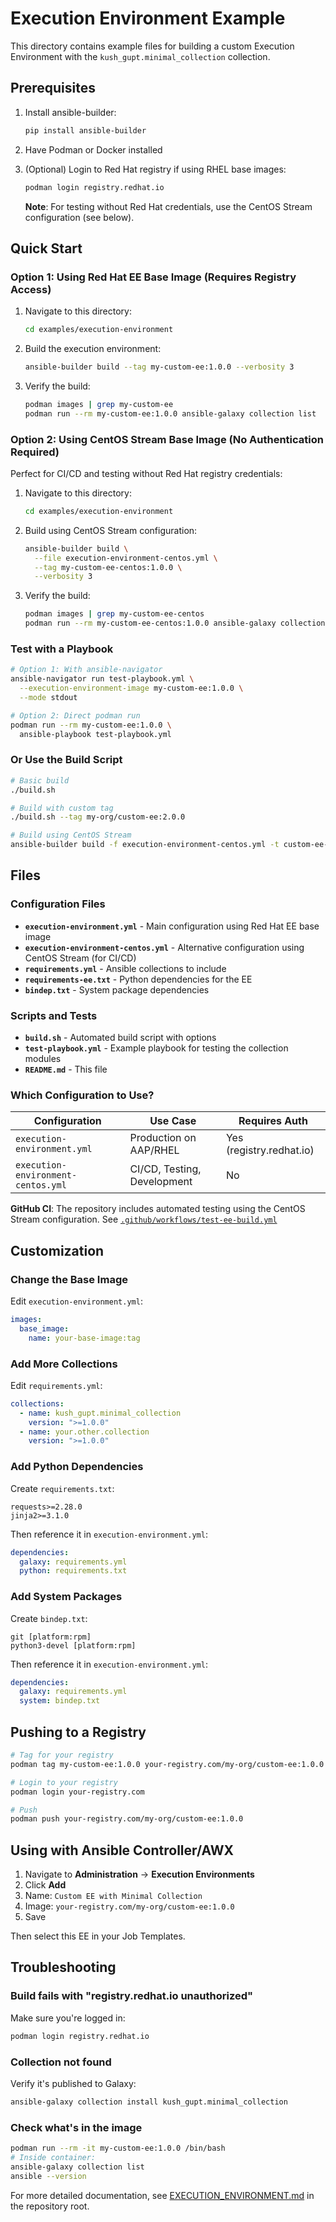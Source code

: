 # Execution Environment Example

This directory contains example files for building a custom Execution Environment with the `kush_gupt.minimal_collection` collection.

## Prerequisites

1. Install ansible-builder:
   ```bash
   pip install ansible-builder
   ```

2. Have Podman or Docker installed

3. (Optional) Login to Red Hat registry if using RHEL base images:
   ```bash
   podman login registry.redhat.io
   ```
   
   **Note**: For testing without Red Hat credentials, use the CentOS Stream configuration (see below).

## Quick Start

### Option 1: Using Red Hat EE Base Image (Requires Registry Access)

1. Navigate to this directory:
   ```bash
   cd examples/execution-environment
   ```

2. Build the execution environment:
   ```bash
   ansible-builder build --tag my-custom-ee:1.0.0 --verbosity 3
   ```

3. Verify the build:
   ```bash
   podman images | grep my-custom-ee
   podman run --rm my-custom-ee:1.0.0 ansible-galaxy collection list
   ```

### Option 2: Using CentOS Stream Base Image (No Authentication Required)

Perfect for CI/CD and testing without Red Hat registry credentials:

1. Navigate to this directory:
   ```bash
   cd examples/execution-environment
   ```

2. Build using CentOS Stream configuration:
   ```bash
   ansible-builder build \
     --file execution-environment-centos.yml \
     --tag my-custom-ee-centos:1.0.0 \
     --verbosity 3
   ```

3. Verify the build:
   ```bash
   podman images | grep my-custom-ee-centos
   podman run --rm my-custom-ee-centos:1.0.0 ansible-galaxy collection list
   ```

### Test with a Playbook

```bash
# Option 1: With ansible-navigator
ansible-navigator run test-playbook.yml \
  --execution-environment-image my-custom-ee:1.0.0 \
  --mode stdout

# Option 2: Direct podman run
podman run --rm my-custom-ee:1.0.0 \
  ansible-playbook test-playbook.yml
```

### Or Use the Build Script

```bash
# Basic build
./build.sh

# Build with custom tag
./build.sh --tag my-org/custom-ee:2.0.0

# Build using CentOS Stream
ansible-builder build -f execution-environment-centos.yml -t custom-ee-centos:1.0.0
```

## Files

### Configuration Files

- **`execution-environment.yml`** - Main configuration using Red Hat EE base image
- **`execution-environment-centos.yml`** - Alternative configuration using CentOS Stream (for CI/CD)
- **`requirements.yml`** - Ansible collections to include
- **`requirements-ee.txt`** - Python dependencies for the EE
- **`bindep.txt`** - System package dependencies

### Scripts and Tests

- **`build.sh`** - Automated build script with options
- **`test-playbook.yml`** - Example playbook for testing the collection modules
- **`README.md`** - This file

### Which Configuration to Use?

| Configuration | Use Case | Requires Auth |
|--------------|----------|---------------|
| `execution-environment.yml` | Production on AAP/RHEL | Yes (registry.redhat.io) |
| `execution-environment-centos.yml` | CI/CD, Testing, Development | No |

**GitHub CI**: The repository includes automated testing using the CentOS Stream configuration. See [`.github/workflows/test-ee-build.yml`](../../.github/workflows/test-ee-build.yml)

## Customization

### Change the Base Image

Edit `execution-environment.yml`:

```yaml
images:
  base_image:
    name: your-base-image:tag
```

### Add More Collections

Edit `requirements.yml`:

```yaml
collections:
  - name: kush_gupt.minimal_collection
    version: ">=1.0.0"
  - name: your.other.collection
    version: ">=1.0.0"
```

### Add Python Dependencies

Create `requirements.txt`:

```
requests>=2.28.0
jinja2>=3.1.0
```

Then reference it in `execution-environment.yml`:

```yaml
dependencies:
  galaxy: requirements.yml
  python: requirements.txt
```

### Add System Packages

Create `bindep.txt`:

```
git [platform:rpm]
python3-devel [platform:rpm]
```

Then reference it in `execution-environment.yml`:

```yaml
dependencies:
  galaxy: requirements.yml
  system: bindep.txt
```

## Pushing to a Registry

```bash
# Tag for your registry
podman tag my-custom-ee:1.0.0 your-registry.com/my-org/custom-ee:1.0.0

# Login to your registry
podman login your-registry.com

# Push
podman push your-registry.com/my-org/custom-ee:1.0.0
```

## Using with Ansible Controller/AWX

1. Navigate to **Administration** → **Execution Environments**
2. Click **Add**
3. Name: `Custom EE with Minimal Collection`
4. Image: `your-registry.com/my-org/custom-ee:1.0.0`
5. Save

Then select this EE in your Job Templates.

## Troubleshooting

### Build fails with "registry.redhat.io unauthorized"

Make sure you're logged in:
```bash
podman login registry.redhat.io
```

### Collection not found

Verify it's published to Galaxy:
```bash
ansible-galaxy collection install kush_gupt.minimal_collection
```

### Check what's in the image

```bash
podman run --rm -it my-custom-ee:1.0.0 /bin/bash
# Inside container:
ansible-galaxy collection list
ansible --version
```

For more detailed documentation, see [EXECUTION_ENVIRONMENT.md](../../EXECUTION_ENVIRONMENT.md) in the repository root.

